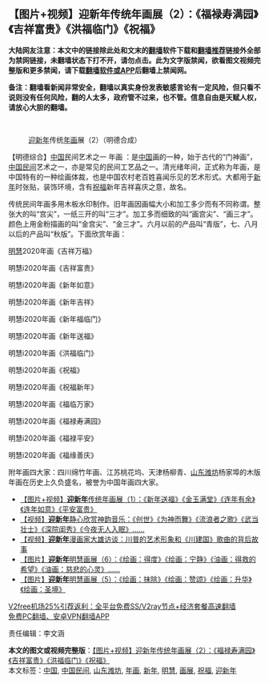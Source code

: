  <h2>【图片+视频】迎新年传统年画展（2）：《福禄寿满园》《吉祥富贵》《洪福临门》《祝福》</h2> <p class="notice"><b>大陆网友注意：本文中的链接除此处和文末的<a href="https://github.com/bannedbook/fanqiang" >翻墙</a>软件下载和<a href="https://github.com/killgcd/justmysocks/blob/master/README.md">翻墙推荐</a>链接外全部为禁网链接，未翻墙状态下打不开，请勿点击。此为文字版禁闻，欲看图文视频完整版和更多禁闻，请下载<a href="https://github.com/bannedbook/fanqiang">翻墙软件或APP</a>后翻墙上禁闻网。</p><p>备注：翻墙看新闻非常安全，翻墙以真实身份发表敏感言论有一定风险，但只看不说则没有任何风险，翻的人太多，政府管不过来，也不管。信息自由是天赋人权，请放心大胆的翻墙。</b></p>  <div class="entry"> <br /> <figure><figcaption class="wp-caption-text"><a href="https://www.bannedbook.org/bnews/tag/%E8%BF%8E%E6%96%B0%E5%B9%B4/" class="st_tag internal_tag" rel="tag" title="标签 迎新年 下的日志">迎新年</a>传统<a href="https://www.bannedbook.org/bnews/tag/%E5%B9%B4%E7%94%BB/" class="st_tag internal_tag" rel="tag" title="标签 年画 下的日志">年画</a>展（2）（明德合成）</figcaption></figure> <p></p> <p></p> <p></p> <p></p> <p>【明德综合】<span class='wp_keywordlink_affiliate'><a href="https://www.bannedbook.org/" title="中国" target="_blank">中国</a></span>民间艺术之一 年画 ：是<a href="https://www.bannedbook.org/bnews/tag/%E4%B8%AD%E5%9B%BD/" class="st_tag internal_tag" rel="tag" title="标签 中国 下的日志">中国</a>画的一种，始于古代的“门神画”，<a href="https://www.bannedbook.org/bnews/tag/%E4%B8%AD%E5%9B%BD%E6%B0%91%E9%97%B4/" class="st_tag internal_tag" rel="tag" title="标签 中国民间 下的日志">中国民间</a>艺术之一，亦是常见的民间工艺品之一。清光绪年间，正式称为年画，是中国特有的一种绘画体裁，也是中国农村老百姓喜闻乐见的艺术形式。大都用于<a href="https://www.bannedbook.org/bnews/tag/%E6%96%B0%E5%B9%B4/" class="st_tag internal_tag" rel="tag" title="标签 新年 下的日志">新年</a>时张贴，装饰环境，含有<a href="https://www.bannedbook.org/bnews/tag/%E7%A5%9D%E7%A6%8F/" class="st_tag internal_tag" rel="tag" title="标签 祝福 下的日志">祝福</a>新年吉祥喜庆之意，故名。</p> <p></p> <p></p> <p>传统民间年画多用木板水印制作。旧年画因画幅大小和加工多少而有不同称谓。整张大的叫“宫尖”，一纸三开的叫“三才”。加工多而细致的叫“画宫尖”、“画三才”。颜色上用金粉描画的叫“金宫尖”、“金三才”。六月以前的产品叫“青版”，七、八月以后的产品叫“秋版”。下面欣赏年画：</p>  <p><a href="https://www.bannedbook.org/bnews/tag/%E6%98%8E%E6%85%A7/" class="st_tag internal_tag" rel="tag" title="标签 明慧 下的日志">明慧</a>2020年画《吉祥万福》</p> <p></p> <p>明慧i2020年画《吉祥富贵》</p> <p>明慧i2020年画《新年如意》</p> <p></p> <p>明慧i2020年画《新年吉祥》</p> <p></p> <p>明慧i2020年画《新年福临门》</p>  <p></p> <p>明慧i2020年画《新年送福》</p> <p></p> <p>明慧i2020年画《洪福临门》</p> <p></p> <p>明慧i2020年画《祝福》</p> <p></p> <p>明慧i2020年画《祝福新年》</p>  <p></p> <p>明慧i2020年画《福临万家》</p> <p></p> <p>明慧i2020年画《福禄寿满园》</p> <p></p> <p>明慧i2020年画《福禄平安》</p> <p></p> <p>明慧i2020年画《福缘善庆》</p>  <p></p> <p>附年画四大家：四川绵竹年画、江苏桃花坞、天津杨柳青、<a href="https://www.bannedbook.org/bnews/tag/%e5%b1%b1%e4%b8%9c%e6%bd%8d%e5%9d%8a/" class="st_tag internal_tag" rel="tag" title="标签 山东潍坊 下的日志">山东潍坊</a>杨家埠的木版年画在历史上久负盛名，被誉为中国年画四大家。</p> <ul class='op-related-articles' title='相关阅读'> <li><a href='https://www.bannedbook.org/bnews/comments/20201227/1455628.html' target='_blank'>【图片+视频】<b>迎新年</b>传统年画展（1）：《新年送福》《金玉满堂》《连年有余》《连年如意》《平安富贵》</a></li> <li><a href='https://www.bannedbook.org/bnews/comments/20201226/1455481.html' target='_blank'>【视频】<b>迎新年</b>静心欣赏神韵音乐：《创世》《为神而舞》《流浪者之歌》《武当壮士》《深院闺秀》《今夜无人入眠》……</a></li> <li><a href='https://www.bannedbook.org/bnews/comments/20201226/1455215.html' target='_blank'>【视频】<b>迎新年</b>漫画家大雄访谈：川普的艺术形象和《川建国》歌曲的背后故事</a></li> <li><a href='https://www.bannedbook.org/bnews/comments/20201226/1455059.html' target='_blank'>【图片】<b>迎新年</b>明慧画展（6）：《绘画：得度》《绘画：宁静》《油画：得救的希望》《油画：慈悲的心灵》……</a></li> <li><a href='https://www.bannedbook.org/bnews/comments/20201226/1455024.html' target='_blank'>【图片】<b>迎新年</b>明慧画展（5）：《绘画：抹除》《绘画：赞颂》《绘画：升华》《绘画：圣境》</a></li> </ul> <p class="texttj"> <a href="https://www.bannedbook.org/forum23/topic22702.html" target="_blank">V2free机场25%引荐返利：全平台免费SS/V2ray节点+经济套餐高速翻墙</a><br/> <a href="https://github.com/bannedbook/fanqiang/wiki/%E7%A6%81%E9%97%BB%E7%BD%91%E5%AE%89%E5%8D%93%E7%BF%BB%E5%A2%99%E6%96%B0%E9%97%BBAPP" target="_blank">免费PC翻墙、安卓VPN翻墙APP</a></p><p>责任编辑：李文涵</p><a name='sharetosocial'></a>       <div><b>本文的图文或视频完整版</b>：<a href='https://www.bannedbook.org/bnews/comments/20201227/1455652.html'>【图片+视频】迎新年传统年画展（2）：《福禄寿满园》《吉祥富贵》《洪福临门》《祝福》</a></div>  </div><!--END ENTRY--> <div class="postfooter"> <div>本文标签：<a href="https://www.bannedbook.org/bnews/tag/%E4%B8%AD%E5%9B%BD/" rel="tag">中国</a>, <a href="https://www.bannedbook.org/bnews/tag/%E4%B8%AD%E5%9B%BD%E6%B0%91%E9%97%B4/" rel="tag">中国民间</a>, <a href="https://www.bannedbook.org/bnews/tag/%e5%b1%b1%e4%b8%9c%e6%bd%8d%e5%9d%8a/" rel="tag">山东潍坊</a>, <a href="https://www.bannedbook.org/bnews/tag/%E5%B9%B4%E7%94%BB/" rel="tag">年画</a>, <a href="https://www.bannedbook.org/bnews/tag/%E6%96%B0%E5%B9%B4/" rel="tag">新年</a>, <a href="https://www.bannedbook.org/bnews/tag/%E6%98%8E%E6%85%A7/" rel="tag">明慧</a>, <a href="https://www.bannedbook.org/bnews/tag/%E7%94%BB%E5%B1%95/" rel="tag">画展</a>, <a href="https://www.bannedbook.org/bnews/tag/%E7%A5%9D%E7%A6%8F/" rel="tag">祝福</a>, <a href="https://www.bannedbook.org/bnews/tag/%E8%BF%8E%E6%96%B0%E5%B9%B4/" rel="tag">迎新年</a></div>  </div><!--END POSTFOOTER--> 